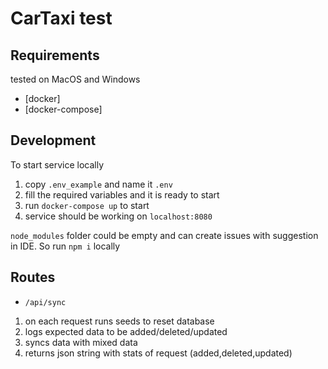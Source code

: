 # CarTaxi test

## Requirements

tested on MacOS and Windows

* [docker]
* [docker-compose]

## Development

To start service locally

1. copy `.env_example` and name it `.env`
2. fill the required variables and it is ready to start
3. run `docker-compose up` to start
4. service should be working on `localhost:8080`

`node_modules` folder could be empty and can create issues with suggestion in IDE. So run `npm i` locally

## Routes

* `/api/sync`

1. on each request runs seeds to reset database
2. logs expected data to be added/deleted/updated
3. syncs data with mixed data
4. returns json string with stats of request (added,deleted,updated)
